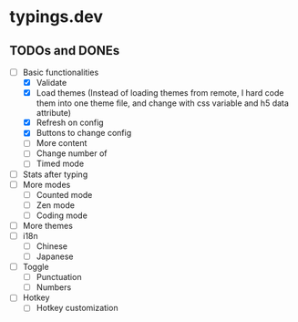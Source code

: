 # typings.dev

## TODOs and DONEs

- [ ] Basic functionalities
  - [x] Validate
  - [x] Load themes (Instead of loading themes from remote, I hard code them into one theme file, and change with css variable and h5 data attribute)
  - [x] Refresh on config
  - [x] Buttons to change config
  - [ ] More content
  - [ ] Change number of
  - [ ] Timed mode
- [ ] Stats after typing
- [ ] More modes
  - [ ] Counted mode
  - [ ] Zen mode
  - [ ] Coding mode
- [ ] More themes
- [ ] i18n
  - [ ] Chinese
  - [ ] Japanese
- [ ] Toggle
  - [ ] Punctuation
  - [ ] Numbers
- [ ] Hotkey
  - [ ] Hotkey customization
